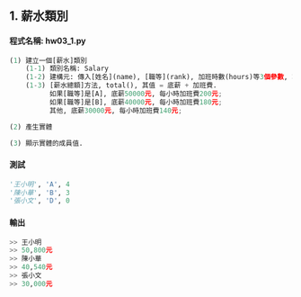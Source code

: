 ## 1. 薪水類別

#### 程式名稱: hw03_1.py
``` python
(1) 建立一個[薪水]類別
    (1-1) 類別名稱: Salary
    (1-2) 建構元: 傳入[姓名](name), [職等](rank), 加班時數(hours)等3個參數, 寫入實體中, 成為實體的成員.
    (1-3) [薪水總額]方法, total(), 其值 = 底薪 + 加班費.
          如果[職等]是[A], 底薪50000元, 每小時加班費200元;
          如果[職等]是[B], 底薪40000元, 每小時加班費180元;
          其他, 底薪30000元, 每小時加班費140元;

(2) 產生實體

(3) 顯示實體的成員值.
```

#### 測試
``` python
'王小明', 'A', 4
'陳小華', 'B', 3
'張小文', 'D', 0
```

#### 輸出
``` python
>> 王小明
>> 50,800元
>> 陳小華
>> 40,540元
>> 張小文
>> 30,000元
```

